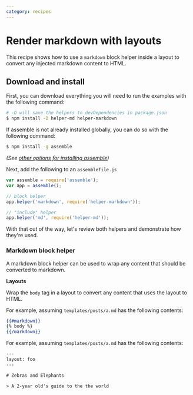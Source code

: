 ```yaml
---
category: recipes
---
```

# Render markdown with layouts

This recipe shows how to use a `markdown` block helper inside a layout to convert any injected markdown content to HTML.

## Download and install

First, you can download everything you will need to run the examples with the following command:

```sh
# -D will save the helpers to devDependencies in package.json
$ npm install -D helper-md helper-markdown
```

If assemble is not already installed globally, you can do so with the following command:

```sh
$ npm install -g assemble
```

_(See [other options for installing assemble](installing-assemble.md))_

Next, add the following to an `assemblefile.js`

```js
var assemble = require('assemble');
var app = assemble();

// block helper
app.helper('markdown', require('helper-markdown'));

// "include" helper
app.helper('md', require('helper-md'));
```

With that out of the way, let's review both helpers and demonstrate how they're used.

### Markdown block helper

A markdown block helper can be used to wrap any content that should be converted to markdown.

**Layouts**

Wrap the `body` tag in a layout to convert any content that uses the layout to HTML.

For example, assuming `templates/posts/a.md` has the following contents:

```handlebars
{{#markdown}}
{% body %}
{{/markdown}}
```

For example, assuming `templates/posts/a.md` has the following contents:

```handlebars
---
layout: foo
---

# Zebras and Elephants

> A 2-year old's guide to the the world
```

